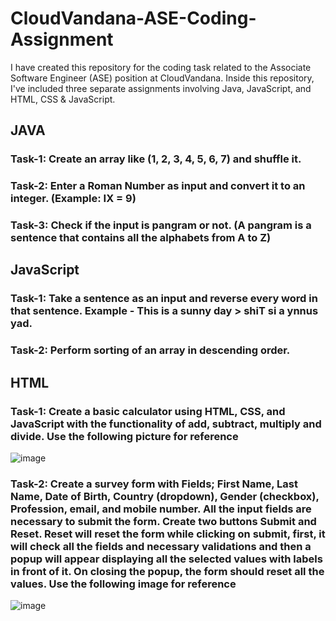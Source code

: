 # CloudVandana-ASE-Coding-Assignment
I have created this repository for the coding task related to the Associate Software Engineer (ASE) position at CloudVandana. Inside this repository, I've included three separate assignments involving Java, JavaScript, and HTML, CSS & JavaScript.


## JAVA
### Task-1: Create an array like (1, 2, 3, 4, 5, 6, 7) and shuffle it.
### Task-2: Enter a Roman Number as input and convert it to an integer. (Example: IX = 9)
### Task-3: Check if the input is pangram or not. (A pangram is a sentence that contains all the alphabets from A to Z)
## JavaScript
### Task-1: Take a sentence as an input and reverse every word in that sentence. Example - This is a sunny day > shiT si a ynnus yad.
### Task-2: Perform sorting of an array in descending order.
## HTML
### Task-1: Create a basic calculator using HTML, CSS, and JavaScript with the functionality of add, subtract, multiply and divide. Use the following picture for reference
![image](https://github.com/brahmanand09/CloudVandana-Coding_Assignment/assets/123508275/ad694dec-6c57-465f-b26e-0da789b9df52)

### Task-2: Create a survey form with Fields; First Name, Last Name, Date of Birth, Country (dropdown), Gender (checkbox), Profession, email, and mobile number. All the input fields are necessary to submit the form. Create two buttons Submit and Reset. Reset will reset the form while clicking on submit, first, it will check all the fields and necessary validations and then a popup will appear displaying all the selected values with labels in front of it. On closing the popup, the form should reset all the values. Use the following image for reference
![image](https://github.com/brahmanand09/CloudVandana-Coding_Assignment/assets/123508275/bd33cba9-d0be-4d00-91ce-3b2339a70a48)

